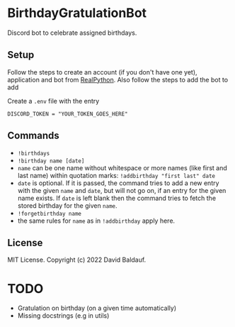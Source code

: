 # BirthdayGratulationBot
Discord bot to celebrate assigned birthdays.

## Setup
Follow the steps to create an account (if you don't have one yet), application and bot from [RealPython](https://realpython.com/how-to-make-a-discord-bot-python/). Also follow the steps to add the bot to add

Create a `.env` file with the entry

```console
DISCORD_TOKEN = "YOUR_TOKEN_GOES_HERE"
```

## Commands
- `!birthdays`
- `!birthday name [date]`
 - `name` can be one name without whitespace or more names (like first and last name) within quotation marks: `!addbirthday "first last" date`
 - `date` is optional. If it is passed, the command tries to add a new entry with the given `name` and `date`, but will not go on, if an entry for the given name exists. If `date` is left blank then the command tries to fetch the stored birthday for the given `name`.
- `!forgetbirthday name`
 - the same rules for `name` as in `!addbirthday` apply here.

## License
MIT License. Copyright (c) 2022 David Baldauf.

# TODO
- Gratulation on birthday (on a given time automatically)
- Missing docstrings (e.g in utils)